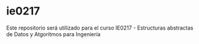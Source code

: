 # ie0217
Este repositorio será utilizado para el curso IE0217 - Estructuras abstractas de Datos y Atgoritmos para Ingeniería
